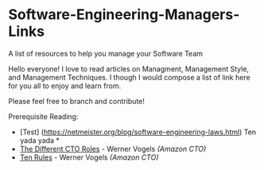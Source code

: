 # Software-Engineering-Managers-Links
A list of resources to help you manage your Software Team

Hello everyone! I love to read articles on Managment, Management Style, and Management Techniques. I though I would compose a list of link here for you all to enjoy and learn from. 

Please feel free to branch and contribute!

Prerequisite Reading:

* [Test] (https://netmeister.org/blog/software-engineering-laws.html) Ten yada yada *
* [The Different CTO Roles](https://www.allthingsdistributed.com/2007/07/the_different_cto_roles.html) - Werner Vogels *(Amazon CTO)*
* [Ten Rules](https://netmeister.org/blog/software-engineering-laws.html) - Werner Vogels *(Amazon CTO)*
